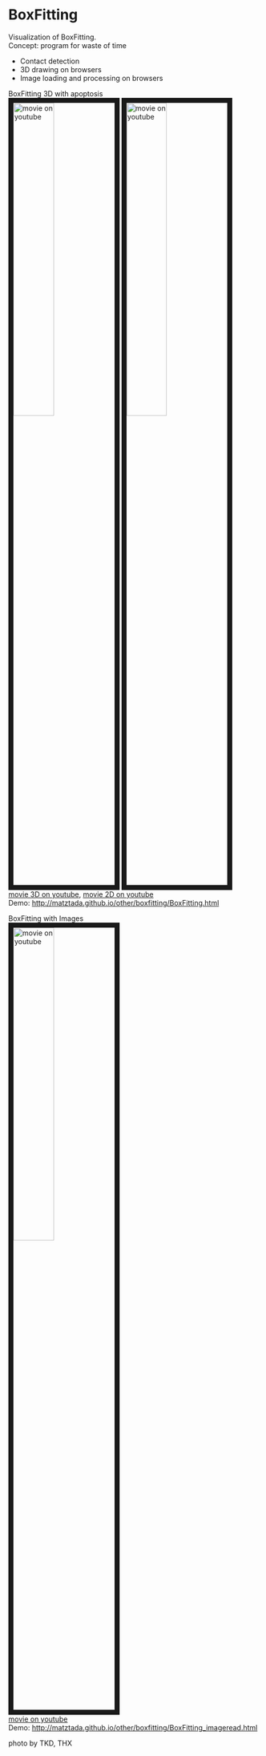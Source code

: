 # BoxFitting
Visualization of BoxFitting.   
Concept: program for waste of time  
* Contact detection
* 3D drawing on browsers
* Image loading and processing on browsers

BoxFitting 3D with apoptosis  
<a href="http://www.youtube.com/watch?feature=player_embedded&v=fY7vVAspWls
" target="_blank"><img src="http://img.youtube.com/vi/fY7vVAspWls/0.jpg"
alt="movie on youtube" width=40% border="10" /></a> <a href="http://www.youtube.com/watch?feature=player_embedded&v=0JIyEhvmGH0
" target="_blank"><img src="http://img.youtube.com/vi/0JIyEhvmGH0/0.jpg"
alt="movie on youtube" width=40% border="10" /></a>  
[movie 3D on youtube](https://www.youtube.com/watch?v=fY7vVAspWls), [movie 2D on youtube](https://www.youtube.com/watch?v=0JIyEhvmGH0)  
Demo: http://matztada.github.io/other/boxfitting/BoxFitting.html


BoxFitting with Images  
<a href="http://www.youtube.com/watch?feature=player_embedded&v=nKsaVP-hpC4
" target="_blank"><img src="http://img.youtube.com/vi/nKsaVP-hpC4/0.jpg"
alt="movie on youtube" width=40% border="10" /></a>  
[movie on youtube](https://www.youtube.com/watch?v=nKsaVP-hpC4)  
Demo: http://matztada.github.io/other/boxfitting/BoxFitting_imageread.html

photo by TKD, THX
